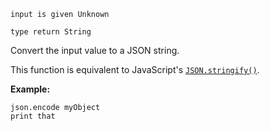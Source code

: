 ```thy
input is given Unknown

type return String
```

Convert the input value to a JSON string.

This function is equivalent to JavaScript's
[`JSON.stringify()`](https://developer.mozilla.org/en-US/docs/Web/JavaScript/Reference/Global_Objects/JSON/stringify).

**Example:**

```thy
json.encode myObject
print that
```

